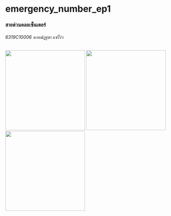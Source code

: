 # emergency_number_ep1
### สายด่วนคลอเซ็นเตอร์
###### 6319C10006 นายณัฎฐชา แซ่โง้ว
<img src="https://i.ibb.co/ydzPL09/Screenshot-1656844195.png" width="250">      <img src="https://i.ibb.co/BVJRkrs/Screenshot-1656843506.png" width="250">      <img src="https://i.ibb.co/VwhnwbJ/Screenshot-1656844075.png" width="250">
